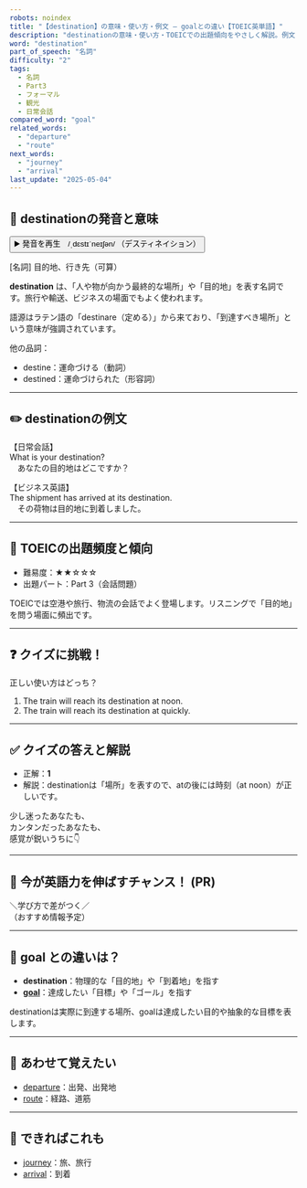 ```yaml
---
robots: noindex
title: "【destination】の意味・使い方・例文 ― goalとの違い【TOEIC英単語】"
description: "destinationの意味・使い方・TOEICでの出題傾向をやさしく解説。例文・クイズ付きでgoalとの違いもわかりやすく学べます。"
word: "destination"
part_of_speech: "名詞"
difficulty: "2"
tags:
  - 名詞
  - Part3
  - フォーマル
  - 観光
  - 日常会話
compared_word: "goal"
related_words:
  - "departure"
  - "route"
next_words:
  - "journey"
  - "arrival"
last_update: "2025-05-04"
---
```


## 🔰 destinationの発音と意味

<button class="play-audio" onclick="playTTS('destination')">
  <span class="play-audio-main">
    ▶️ 発音を再生　/ˌdɛstɪˈneɪʃən/
  </span>
  <span class="play-audio-sub">
    （デスティネイション）
  </span>
</button>

[名詞] 目的地、行き先（可算）

**destination** は、「人や物が向かう最終的な場所」や「目的地」を表す名詞です。旅行や輸送、ビジネスの場面でもよく使われます。

語源はラテン語の「destinare（定める）」から来ており、「到達すべき場所」という意味が強調されています。

他の品詞：  
- destine：運命づける（動詞）
- destined：運命づけられた（形容詞）

---

## ✏️ destinationの例文

【日常会話】  
What is your destination?  
　あなたの目的地はどこですか？

【ビジネス英語】  
The shipment has arrived at its destination.  
　その荷物は目的地に到着しました。

---

## 🎯 TOEICの出題頻度と傾向

- 難易度：★★☆☆☆
- 出題パート：Part 3（会話問題）

TOEICでは空港や旅行、物流の会話でよく登場します。リスニングで「目的地」を問う場面に頻出です。

---

## ❓ クイズに挑戦！

正しい使い方はどっち？

1. The train will reach its destination at noon.  
2. The train will reach its destination at quickly.

---

## ✅ クイズの答えと解説

- 正解：**1**
- 解説：destinationは「場所」を表すので、atの後には時刻（at noon）が正しいです。

少し迷ったあなたも、  
カンタンだったあなたも、  
感覚が鋭いうちに👇️

---

## 🚀 今が英語力を伸ばすチャンス！ (PR)

<div class="info-center">
＼学び方で差がつく／<br>  
（おすすめ情報予定）
</div>

---

## 🤔  goal との違いは？

- **destination**：物理的な「目的地」や「到着地」を指す
- **[goal](/goal)**：達成したい「目標」や「ゴール」を指す

destinationは実際に到達する場所、goalは達成したい目的や抽象的な目標を表します。

---

## 🧩 あわせて覚えたい

- [departure](/departure)：出発、出発地
- [route](/route)：経路、道筋

---

## 📖 できればこれも

- [journey](/journey)：旅、旅行
- [arrival](/arrival)：到着

<!-- cvid: aid06_bid15 -->

